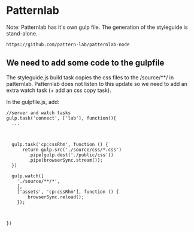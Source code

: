 # Patternlab
Note: Patternlab has it's own gulp file. The generation of the styleguide is stand-alone.
```
https://github.com/pattern-lab/patternlab-node
```


## We need to add some code to the gulpfile
The styleguide.js build task copies the css files to the /source/**/ in patternlab.
Patternlab does not listen to this update so we need to add an extra watch task (+ add an css copy task).

In the gulpfile.js, add:

```
//server and watch tasks
gulp.task('connect', ['lab'], function(){
  ...



  gulp.task('cp:cssRhm', function () {
      return gulp.src('./source/css/*.css')
        .pipe(gulp.dest('./public/css'))
        .pipe(browserSync.stream());
  })

  gulp.watch([
    './source/**/*',
    ],
    ['assets', 'cp:cssRhm'], function () {
        browserSync.reload();
    });



})
```
